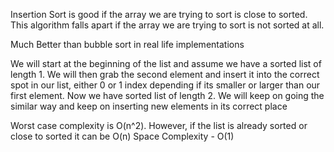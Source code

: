 Insertion Sort is good if the array we are trying to sort is close to sorted. 
This algorithm falls apart if the array we are trying to sort is not sorted at all.

Much Better than bubble sort in real life implementations

We will start at the beginning of the list and assume we have a sorted list of length 1.
We will then grab the second element and insert it into the correct spot in our list, either 0 or 1 index
depending if its smaller or larger than our first element. Now we have sorted list of length 2.
We will keep on going the similar way and keep on inserting new elements in its correct place

Worst case complexity is O(n^2). However, if the list is already sorted or close to sorted it can be O(n)
Space Complexity - O(1)

